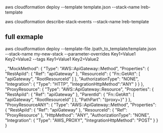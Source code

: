aws cloudformation deploy --template template.json --stack-name lreb-template

 aws cloudformation describe-stack-events --stack-name lreb-template

## full exmaple

aws cloudformation deploy --template-file /path_to_template/template.json --stack-name my-new-stack --parameter-overrides Key1=Value1 Key2=Value2 --tags Key1=Value1 Key2=Value2


,
      "MockMethod": {
        "Type": "AWS::ApiGateway::Method",
        "Properties": {
            "RestApiId": {
                "Ref": "apiGateway"
            },
            "ResourceId": {
                "Fn::GetAtt": [
                    "apiGateway",
                    "RootResourceId"
                ]
            },
            "AuthorizationType": "NONE",
            "Integration": {
                "Type": "HTTP",
                "IntegrationHttpMethod":"ANY" 
            }
        }
      },
      "ProxyResource": {
        "Type": "AWS::ApiGateway::Resource",
        "Properties": {
            "RestApiId": {
                "Ref": "apiGateway"
            },
            "ParentId": {
                "Fn::GetAtt": [
                    "apiGateway",
                    "RootResourceId"
                ]
            },
            "PathPart": "{proxy+}"
        }
      },
      "ProxyResourceANY": {
        "Type": "AWS::ApiGateway::Method",
        "Properties": {
            "RestApiId": {
                "Ref": "apiGateway"
            },
            "ResourceId": {
                "Ref": "ProxyResource"
            },
            "HttpMethod": "ANY",
            "AuthorizationType": "NONE",
            "Integration": {
                "Type": "AWS_PROXY",
                "IntegrationHttpMethod": "POST"
            }
        }
      }
